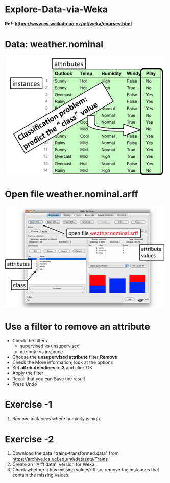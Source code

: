 # Explore-Data-via-Weka

#### Ref: https://www.cs.waikato.ac.nz/ml/weka/courses.html 


# Data: weather.nominal
![image](Figs/Fig1.png)

# Open file weather.nominal.arff
![image](Figs/Fig2.png)

# Use a filter to remove an attribute

* Check the filters  
  - supervised vs unsupervised  
  - attribute vs instance  
* Choose the **unsupervised attribute** filter **Remove**
* Check the More information; look at the options
* Set **attributeIndices** to **3** and click OK
* Apply the filter
* Recall that you can Save the result
* Press Undo

# Exercise -1 
1. Remove instances where humidity is high.

# Exercise -2
1. Download the data "trains-transformed.data" from https://archive.ics.uci.edu/ml/datasets/Trains 
2. Create an ''Arff data'' version for Weka
3. Check whether it has missing values? If so, remove the instances that contain the missing values.

